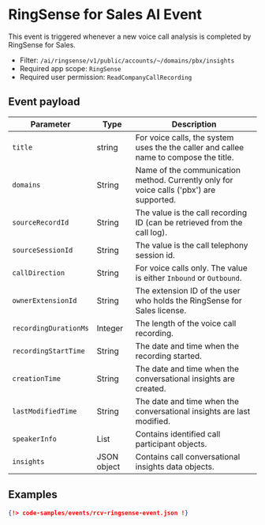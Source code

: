 # RingSense for Sales AI Event

This event is triggered whenever a new voice call analysis is completed by RingSense for Sales.

* Filter:  `/ai/ringsense/v1/public/accounts/~/domains/pbx/insights`
* Required app scope: `RingSense`
* Required user permission: `ReadCompanyCallRecording`

## Event payload

| Parameter	| Type | Description |
|-----------|------|-------------|
| `title` | string | For voice calls, the system uses the the caller and callee name to compose the title. |
| `domains` | String | Name of the communication method. Currently only for voice calls ('pbx') are supported. |
| `sourceRecordId` | String | The value is the call recording ID (can be retrieved from the call log).  |
| `sourceSessionId` | String | The value is the call telephony session id. |
| `callDirection` | String | For voice calls only. The value is either `Inbound` or `Outbound`.  |
| `ownerExtensionId` | String | The extension ID of the user who holds the RingSense for Sales license.  |
| `recordingDurationMs` | Integer | The length of the voice call recording.  |
| `recordingStartTime` | String | The date and time when the recording started.  |
| `creationTime` | String | The date and time when the conversational insights are created. |
| `lastModifiedTime` | String | The date and time when the conversational insights are last modified. |
| `speakerInfo` | List | Contains identified call participant objects.  |
| `insights` | JSON object | Contains call conversational insights data objects. |

## Examples

```json
{!> code-samples/events/rcv-ringsense-event.json !}
```
